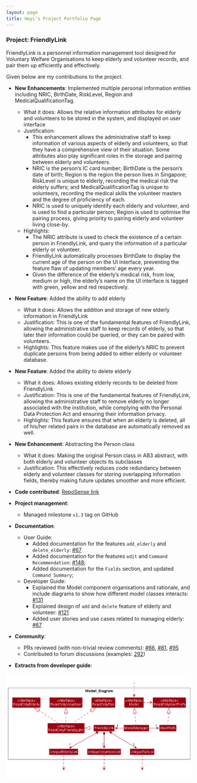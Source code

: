 ```yaml
---
layout: page
title: Heyi's Project Portfolio Page
---
```


### Project: FriendlyLink

FriendlyLink is a personnel information management tool designed for 
Voluntary Welfare Organisations to keep elderly 
and volunteer records, and pair them up efficiently and effectively.

Given below are my contributions to the project.

* **New Enhancements**: Implemented multiple personal information entities 
including NRIC, BirthDate, RiskLevel, Region and MedicalQualificationTag.
    * What it does: Allows the relative information attributes for elderly and volunteers to be stored in the system, and displayed on user interface
    * Justification: 
      * This enhancement allows the administrative staff to keep information of various aspects of elderly and volunteers, 
so that they have a comprehensive view of their situation. Some attributes also play significant roles in the storage and pairing between elderly and volunteers.
      * NRIC is the person’s IC card number; BirthDate is the person’s date of birth; 
Region is the region the person lives in Singapore; RiskLevel is unique to elderly, recording the medical risk the elderly suffers; 
and MedicalQualificationTag is unique to volunteers, recording the medical skills the volunteer masters and the degree of proficiency of each.
      * NRIC is used to uniquely identify each elderly and volunteer, and is used to find a particular person; 
Region is used to optimise the pairing process, giving priority to pairing elderly and volunteer living close-by.
    * Highlights:
      * The NRIC attribute is used to check the existence of a certain person in FriendlyLink, and query the information of a particular elderly or volunteer.
      * FriendlyLink automatically processes BirthDate to display the current age of the person on the UI interface, 
preventing the feature flaw of updating members’ age every year.
      * Given the difference of the elderly’s medical risk, from low, medium or high, the elderly’s name on the UI interface is tagged with 
green, yellow and red respectively.


* **New Feature**: Added the ability to add elderly
  * What it does: Allows the addition and storage of new elderly information in FriendlyLink
  * Justification: This is one of the fundamental features of FriendlyLink, allowing the administrative staff to keep records of elderly, 
so that later their information could be queried, or they can be paired with volunteers.
  * Highlights: This feature makes use of the elderly’s NRIC to prevent duplicate persons from being added to either elderly or volunteer database.


* **New Feature**: Added the ability to delete elderly
  * What it does: Allows existing elderly records to be deleted from FriendlyLink
  * Justification: This is one of the fundamental features of FriendlyLink, allowing the administrative staff to remove 
elderly no longer associated with the institution, while complying with the Personal Data Protection Act and ensuring their information privacy.
  * Highlights: This feature ensures that when an elderly is deleted, all of his/her related pairs in the database are automatically removed as well.

* **New Enhancement**: Abstracting the Person class
  * What it does: Making the original Person class in AB3 abstract, with both elderly and volunteer objects its subclasses
  * Justification: This effectively reduces code redundancy between elderly and volunteer classes for storing overlapping information fields, 
thereby making future updates smoother and more efficient.


* **Code contributed**: [RepoSense link](https://nus-cs2103-ay2223s2.github.io/tp-dashboard/?search=heeeyi&sort=totalCommits%20dsc&sortWithin=title&timeframe=commit&mergegroup=&groupSelect=groupByRepos&breakdown=true&checkedFileTypes=docs~functional-code~test-code~other&since=2023-02-17&tabOpen=true&tabType=authorship&tabAuthor=heeeyi&tabRepo=AY2223S2-CS2103T-W12-1%2Ftp%5Bmaster%5D&authorshipIsMergeGroup=false&authorshipFileTypes=docs~functional-code~test-code&authorshipIsBinaryFileTypeChecked=false&authorshipIsIgnoredFilesChecked=false)

* **Project management**:
    * Managed milestone `v1.3` tag on GitHub

* **Documentation**:
    * User Guide:
        * Added documentation for the features `add_elderly` and `delete_elderly`: [\#67](https://github.com/AY2223S2-CS2103T-W12-1/tp/pull/67/files)
        * Added documentation for the features `edit` and `Command Recommendation`: [\#148](https://github.com/AY2223S2-CS2103T-W12-1/tp/pull/148);
        * Added documentation for the `Fields` section, and updated `Command Summary`;
    * Developer Guide:
        * Explained the Model component organisations and rationale, and include diagrams to show 
how different model classes interacts: [\#131](https://github.com/AY2223S2-CS2103T-W12-1/tp/pull/131)
        * Explained design of `add` and `delete` feature of elderly and volunteer: [\#121](https://github.com/AY2223S2-CS2103T-W12-1/tp/pull/121)
        * Added user stories and use cases related to managing elderly: [\#67](https://github.com/AY2223S2-CS2103T-W12-1/tp/pull/67)

* **Community**:
    * PRs reviewed (with non-trivial review comments): [\#66](https://github.com/AY2223S2-CS2103T-W12-1/tp/pull/66), 
[\#81](https://github.com/AY2223S2-CS2103T-W12-1/tp/pull/81), [\#95](https://github.com/AY2223S2-CS2103T-W12-1/tp/pull/95)
    * Contributed to forum discussions (examples: [292](https://github.com/nus-cs2103-AY2223S2/forum/issues/292))



* **Extracts from developer guide**:

<img src="../images/developerGuide/ModelDiagram.png" width="600" />
